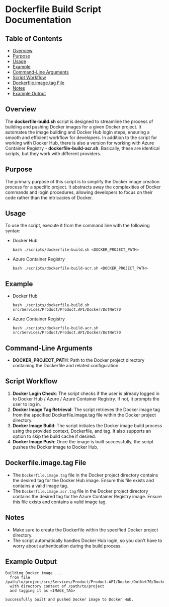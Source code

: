 ﻿# Dockerfile Build Script Documentation

## Table of Contents

- [Overview](#overview)
- [Purpose](#purpose)
- [Usage](#usage)
- [Example](#example)
- [Command-Line Arguments](#command-line-arguments)
- [Script Workflow](#script-workflow)
- [Dockerfile.image.tag File](#dockerfileimagetag-file)
- [Notes](#notes)
- [Example Output](#example-output)

## Overview

The **dockerfile-build.sh** script is designed to streamline the process of building and pushing Docker images for a given Docker project.
It automates the image building and Docker Hub login steps, ensuring a smooth and efficient workflow for developers.
In addition to the script for working with Docker Hub, there is also a version for working with Azure Container Registry - **dockerfile-build-acr.sh**.
Basically, these are identical scripts, but they work with different providers.

## Purpose

The primary purpose of this script is to simplify the Docker image creation process for a specific project.
It abstracts away the complexities of Docker commands and login procedures,
allowing developers to focus on their code rather than the intricacies of Docker.

## Usage

To use the script, execute it from the command line with the following syntax:

- Docker Hub
	```
	bash ./scripts/dockerfile-build.sh <DOCKER_PROJECT_PATH>
	```
- Azure Container Registry
	```
	bash ./scripts/dockerfile-build-acr.sh <DOCKER_PROJECT_PATH>
	```

## Example

- Docker Hub
	```
	bash ./scripts/dockerfile-build.sh src/Services/Product/Product.API/Docker/DotNet70
	```
- Azure Container Registry
	```
	bash ./scripts/dockerfile-build-acr.sh src/Services/Product/Product.API/Docker/DotNet70
	```
## Command-Line Arguments

- **DOCKER_PROJECT_PATH**: Path to the Docker project directory containing the Dockerfile and related configuration.

## Script Workflow

1. **Docker Login Check**: The script checks if the user is already logged in to Docker Hub / Azure / Azure Container Registry.
If not, it prompts the user to log in.
1. **Docker Image Tag Retrieval**: The script retrieves the Docker image tag from the specified Dockerfile.image.tag file
within the Docker project directory.
1. **Docker Image Build**: The script initiates the Docker image build process using the provided context, Dockerfile,
and tag. It also supports an option to skip the build cache if desired.
1. **Docker Image Push**: Once the image is built successfully, the script pushes the Docker image to Docker Hub.

## Dockerfile.image.tag File

- The `Dockerfile.image.tag` file in the Docker project directory contains the desired tag for the Docker Hub image.
Ensure this file exists and contains a valid image tag.
- The `Dockerfile.image.acr.tag` file in the Docker project directory contains the desired tag for the Azure Container Registry image.
Ensure this file exists and contains a valid image tag.

## Notes

- Make sure to create the Dockerfile within the specified Docker project directory.
- The script automatically handles Docker Hub login, so you don't have to worry about authentication during the build process.

## Example Output

```
Building Docker image ...
  from file /path/to/project/src/Services/Product/Product.API/Docker/DotNet70/Dockerfile
  with directory context of /path/to/project
  and tagging it as <IMAGE_TAG>

Successfully built and pushed Docker image to Docker Hub.
```